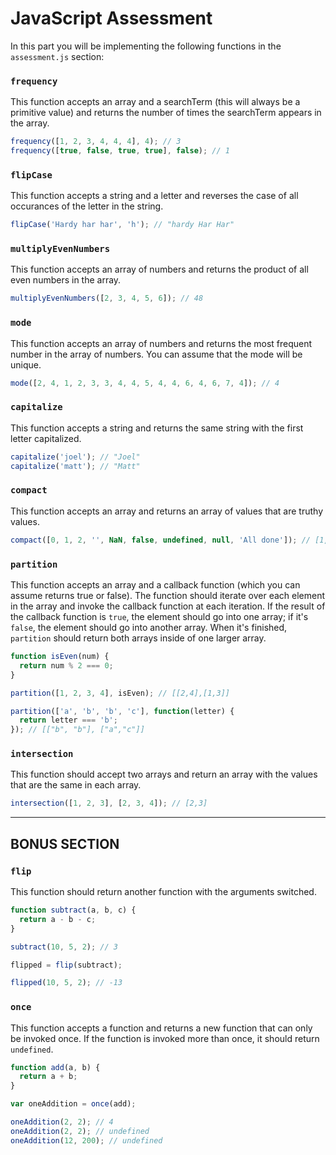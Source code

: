 # JavaScript Assessment

In this part you will be implementing the following functions in the `assessment.js` section:

### `frequency`

This function accepts an array and a searchTerm (this will always be a primitive value) and returns the number of times the searchTerm appears in the array.

```js
frequency([1, 2, 3, 4, 4, 4], 4); // 3
frequency([true, false, true, true], false); // 1
```

### `flipCase`

This function accepts a string and a letter and reverses the case of all occurances of the letter in the string.

```js
flipCase('Hardy har har', 'h'); // "hardy Har Har"
```

### `multiplyEvenNumbers`

This function accepts an array of numbers and returns the product of all even numbers in the array.

```js
multiplyEvenNumbers([2, 3, 4, 5, 6]); // 48
```

### `mode`

This function accepts an array of numbers and returns the most frequent number in the array of numbers. You can assume that the mode will be unique.

```js
mode([2, 4, 1, 2, 3, 3, 4, 4, 5, 4, 4, 6, 4, 6, 7, 4]); // 4
```

### `capitalize`

This function accepts a string and returns the same string with the first letter capitalized.

```js
capitalize('joel'); // "Joel"
capitalize('matt'); // "Matt"
```

### `compact`

This function accepts an array and returns an array of values that are truthy values.

```js
compact([0, 1, 2, '', NaN, false, undefined, null, 'All done']); // [1,2, "All done"]
```

### `partition`

This function accepts an array and a callback function (which you can assume returns true or false). The function should iterate over each element in the array and invoke the callback function at each iteration. If the result of the callback function is `true`, the element should go into one array; if it's `false`, the element should go into another array. When it's finished, `partition` should return both arrays inside of one larger array.

```js
function isEven(num) {
  return num % 2 === 0;
}

partition([1, 2, 3, 4], isEven); // [[2,4],[1,3]]

partition(['a', 'b', 'b', 'c'], function(letter) {
  return letter === 'b';
}); // [["b", "b"], ["a","c"]]
```

### `intersection`

This function should accept two arrays and return an array with the values that are the same in each array.

```js
intersection([1, 2, 3], [2, 3, 4]); // [2,3]
```

---

## BONUS SECTION

### `flip`

This function should return another function with the arguments switched.

```js
function subtract(a, b, c) {
  return a - b - c;
}

subtract(10, 5, 2); // 3

flipped = flip(subtract);

flipped(10, 5, 2); // -13
```

### `once`

This function accepts a function and returns a new function that can only be invoked once. If the function is invoked more than once, it should return `undefined`.

```js
function add(a, b) {
  return a + b;
}

var oneAddition = once(add);

oneAddition(2, 2); // 4
oneAddition(2, 2); // undefined
oneAddition(12, 200); // undefined
```
